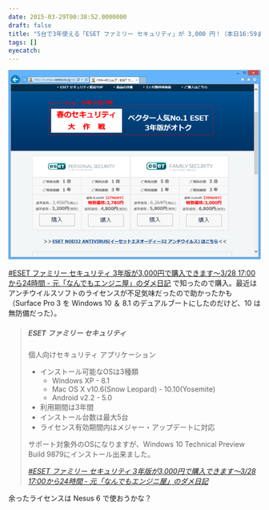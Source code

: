 ```yaml
---
date: 2015-03-29T00:38:52.0000000
draft: false
title: "5台で3年使える「ESET ファミリー セキュリティ」が 3,000 円！（本日16:59まで"
tags: []
eyecatch: 
---
```

<p><span itemscope itemtype="http://schema.org/Photograph"><img src="20150329003340.png" alt="f:id:daruyanagi:20150329003340p:plain" title="f:id:daruyanagi:20150329003340p:plain" class="hatena-fotolife" itemprop="image"></span></p><p><a href="http://nasunoblog.blogspot.jp/2015/03/eset-smart-security-3000-yen-term-limited.html">#ESET &#x30D5;&#x30A1;&#x30DF;&#x30EA;&#x30FC; &#x30BB;&#x30AD;&#x30E5;&#x30EA;&#x30C6;&#x30A3; 3&#x5E74;&#x7248;&#x304C;3,000&#x5186;&#x3067;&#x8CFC;&#x5165;&#x3067;&#x304D;&#x307E;&#x3059;&#xFF5E;3/28 17:00&#x304B;&#x3089;24&#x6642;&#x9593; - &#x5143;&#x300C;&#x306A;&#x3093;&#x3067;&#x3082;&#x30A8;&#x30F3;&#x30B8;&#x30CB;&#x5C4B;&#x300D;&#x306E;&#x30C0;&#x30E1;&#x65E5;&#x8A18;</a> で知ったので購入。最近はアンチウイルスソフトのライセンスが不足気味だったので助かったかも（Surface Pro 3 を Windows 10 ＆ 8.1 のデュアルブートにしたのだけど、10 は無防備だった）。</p>

<blockquote cite="http://nasunoblog.blogspot.jp/2015/03/eset-smart-security-3000-yen-term-limited.html">

<div class="section">
<h5>ESET ファミリー セキュリティ</h5>
<p>個人向けセキュリティ アプリケーション</p>

<ul>
<li>インストール可能なOSは3種類
<ul>
<li>Windows XP - 8.1</li>
<li>Mac OS X v10.6(Snow Leopard) - 10.10(Yosemite)</li>
<li>Android v2.2 - 5.0</li>
</ul></li>
<li>利用期間は3年間</li>
<li>インストール台数は最大5台</li>
<li>ライセンス有効期間内はメジャー・アップデートに対応</li>
</ul><p>サポート対象外のOSになりますが、Windows 10 Technical Preview Build 9879にインストール出来ました。</p>

</div>
<cite><a href="http://nasunoblog.blogspot.jp/2015/03/eset-smart-security-3000-yen-term-limited.html">#ESET &#x30D5;&#x30A1;&#x30DF;&#x30EA;&#x30FC; &#x30BB;&#x30AD;&#x30E5;&#x30EA;&#x30C6;&#x30A3; 3&#x5E74;&#x7248;&#x304C;3,000&#x5186;&#x3067;&#x8CFC;&#x5165;&#x3067;&#x304D;&#x307E;&#x3059;&#xFF5E;3/28 17:00&#x304B;&#x3089;24&#x6642;&#x9593; - &#x5143;&#x300C;&#x306A;&#x3093;&#x3067;&#x3082;&#x30A8;&#x30F3;&#x30B8;&#x30CB;&#x5C4B;&#x300D;&#x306E;&#x30C0;&#x30E1;&#x65E5;&#x8A18;</a></cite>
</blockquote>
<p>余ったライセンスは Nesus 6 で使おうかな？</p>
